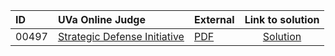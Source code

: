 | ID | UVa Online Judge | External | Link to solution |
|:---|:---|:---|:---:|
| 00497 | [Strategic Defense Initiative](https://onlinejudge.org/index.php?option=com_onlinejudge&Itemid=8&category=651&page=show_problem&problem=438) | [PDF](https://onlinejudge.org/external/4/497.pdf) | [Solution](https://github.com/versenyi98/uva-solutions/tree/main/solutions/00497%20-%20Strategic%20Defense%20Initiative)|
